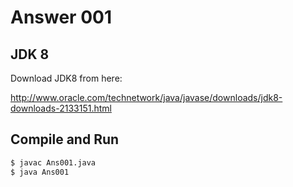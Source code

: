 # Answer 001

## JDK 8

Download JDK8 from here:

http://www.oracle.com/technetwork/java/javase/downloads/jdk8-downloads-2133151.html

## Compile and Run

```bash
$ javac Ans001.java
$ java Ans001
```

